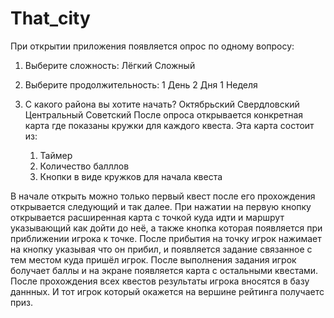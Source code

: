 # That_city
При открытии приложения появляется опрос по одному вопросу:
1. Выберите сложность:
   Лёгкий
   Сложный
2. Выберите продолжительность:
   1 День
   2 Дня
   1 Неделя
3. С какого района вы хотите начать?
   Октябрьский
   Свердловский
   Центральный
   Советский
После опроса открывается конкретная карта где показаны кружки для каждого квеста. Эта карта состоит из:

    1. Таймер
    2. Количество балллов
    3. Кнопки в виде кружков для начала квеста

В начале открыть можно только первый квест после его прохождения открывается следующий и так далее. При нажатии на первую кнопку открывается расширенная карта с точкой куда идти и маршрут указывающий как дойти до неё, а также кнопка которая появляется при приближении игрока к точке. После прибытия на точку игрок нажимает на кнопку указывая что он прибил, и появляется задание связанное с тем местом куда пришёл игрок. После выполнения задания игрок болучает баллы и на экране появляется карта с остальными квестами. После прохождения всех квестов результаты игрока вносятся в базу даннных. И тот игрок который окажется на вершине рейтинга получаетс приз.
